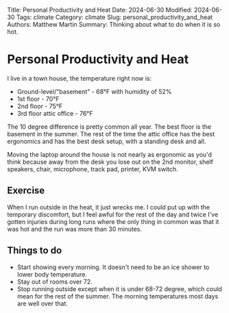 Title: Personal Productivity and Heat
Date: 2024-06-30
Modified: 2024-06-30
Tags: climate
Category: climate
Slug: personal_productivity_and_heat
Authors: Matthew Martin
Summary: Thinking about what to do when it is so hot.

# Personal Productivity and Heat

I live in a town house, the temperature right now is:

- Ground-level/"basement" - 68°F with humidity of 52%
- 1st floor - 70°F
- 2nd floor - 75°F
- 3rd floor attic office - 76°F

The 10 degree difference is pretty common all year. The best floor is the basement in the summer. The rest of the
time the attic office has the best ergonomics and has the best desk setup, with a standing desk and all.

Moving the laptop around the house is not nearly as ergonomic as you'd think because away from the desk you lose out
on the 2nd monitor, shelf speakers, chair, microphone, track pad, printer, KVM switch.

## Exercise

When I run outside in the heat, it just wrecks me. I could put up with the temporary discomfort, but I feel awful for
the rest of the day and twice I've gotten injuries during long runs where the only thing in common was that it was
hot and the run was more than 30 minutes.

## Things to do

- Start showing every morning. It doesn't need to be an ice shower to lower body temperature.
- Stay out of rooms over 72.
- Stop running outside except when it is under 68-72 degree, which could mean for the rest of the summer. The morning
  temperatures most days are well over that.
